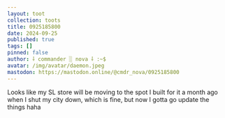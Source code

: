 ```yaml
---
layout: toot
collection: toots
title: 0925185800
date: 2024-09-25
published: true
tags: []
pinned: false
author: ⸸ commander ░ nova ⸸ :~$
avatar: /img/avatar/daemon.jpeg
mastodon: https://mastodon.online/@cmdr_nova/0925185800
---
```


Looks like my SL store will be moving to the spot I built for it a month ago when I shut my city down, which is fine, but now I gotta go update the things haha
